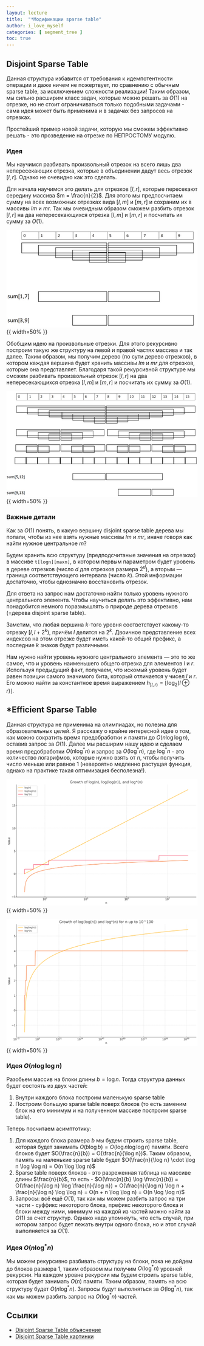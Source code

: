 ```yaml
---
layout: lecture
title:  "*Модификации sparse table"
author: i_love_myself
categories: [ segment_tree ]
toc: true
---
```


## Disjoint Sparse Table

Данная структура избавится от требования к идемпотентности операции и даже ничем не пожертвует, по сравнению с обычным sparse table, за исключением сложности реализации! Таким образом, мы сильно расширим класс задач, которые можно решать за $O(1)$ на отрезке, но не стоит ограничиваться только подобными задачами - сама идея может быть применима и в задачах без запросов на отрезках.

Простейший пример новой задачи, которую мы сможем эффективно решать - это прозведение на отрезке по НЕПРОСТОМУ модулю.

### Идея

Мы научимся разбивать произвольный отрезок на всего лишь два непересекающих отрезка, которые в объединении дадут весь отрезок $[l, r]$. Однако не очевидно как это сделать.

Для начала научимся это делать для отрезков $[l, r]$, которые пересекают середину массива $m = \frac{n}{2}$. Для этого мы предпосчитаем сумму на всех возможных отрезках вида $[l, m]$ и $[m, r]$ и сохраним их в массивы $lm$ и $mr$. Так мы очевидным образом сможем разбить отрезок $[l, r]$ на два непересекающихся отрезка $[l, m]$ и $[m, r]$ и посчитать их сумму за $O(1)$.

![disjoint sparse table: query throw the middle](img/disjoint-sparse-table-middle.jpeg){{ width=50% }}

Обобщим идею на произвольные отрезки. Для этого рекурсивно построим такую же структуру на левой и правой частях массива и так далее. Таким образом, мы получим дерево (по сути дерево отрезков), в котором каждая вершина будет хранить массивы $lm$ и $mr$ для отрезков, которые она представляет. Благодаря такой рекурсивной структуре мы сможем разбивать произвольный отрезок $[l, r]$ на два непересекающихся отрезка $[l, m]$ и $[m, r]$ и посчитать их сумму за $O(1)$.

![disjoint sparse table: any query](img/disjoint-sparse-table-any.jpeg){{ width=50% }}

### Важные детали

Как за $O(1)$ понять, в какую вершину disjoint sparse table дерева мы попали, чтобы из нее взять нужные массивы $lm$ и $mr$, иначе говоря как найти нужное центральное $m$?

Будем хранить всю структуру (предподсчитаные значения на отрезках) в массиве `t[logn][maxn]`, в котором первым параметром будет уровень в дереве отрезков (число $d$ для отрезков размера $2^d$), а вторым — граница соответствующего интервала (число $k$). Этой информации достаточно, чтобы однозначно восстановить отрезок.

Для ответа на запрос нам достаточно найти только уровень нужного центрального элемента. Чтобы научиться делать это эффективно, нам понадобится немного поразмышлять о природе дерева отрезков (=дерева disjoint sparse table).

Заметим, что любая вершина $k$-того уровня соответствует какому-то отрезку $[l, l+2^k)$, причём $l$ делится на $2^k$. Двоичное представление всех индексов на этом отрезке будет иметь какой-то общий префикс, а последние $k$ знаков будут различными.

Нам нужно найти уровень нужного центрального элемента — это то же самое, что и уровень наименьшего общего отрезка для элементов $l$ и $r$. Используя предыдущий факт, получаем, что искомый уровень будет равен позиции самого значимого бита, который отличается у чисел $l$ и $r$. Его можно найти за константное время выражением $h_{[l, r)} = \lfloor \log_2 (l \oplus r) \rfloor$.

## *Efficient Sparse Table

Данная структура не применима на олимпиадах, но полезна для образовательных целей. Я расскажу о крайне интересной идее о том, как можно сократить время предобработки и памяти до $O(n \log \log n)$, оставив запрос за $O(1)$. Далее мы расширим нашу идею и сделаем время предобработки $O(n \log^{ * } n)$ и запрос за $O(\log^{ * } n)$, где $\log^{ * } n$ - это количество логарифмов, которые нужно взять от $n$, чтобы получить число меньше или равное $1$ (невероятно медленно растущая функция, однако на практике такая оптимизация бесполезна!).

![log vs loglog vs logstar](img/log-loglog-logstar.png){{ width=50% }}

![loglog vs logstar](img/loglog-logstar.png){{ width=50% }}

### Идея $O(n \log \log n)$

Разобьем массив на блоки длины $b = \log n$. Тогда структура данных будет состоять из двух частей:

1. Внутри каждого блока построим маленькую sparse table
2. Построим большую sparse table поверх блоков (то есть заменим блок на его минимум и на полученном массиве построим sparse table).

Теперь посчитаем асимптотику:

1. Для каждого блока размера $b$ мы будем строить sparse table, которая будет занимать $O(b \log b) = O(\log n \log \log n)$ памяти. Всего блоков будет $O(\frac{n}{b}) = O(\frac{n}{\log n})$. Таким образом, память на маленькие sparse table будет $O(\frac{n}{\log n} \cdot \log n \log \log n) = O(n \log \log n)$
2. Sparse table поверх блоков - это разреженная таблица на массиве длины $\frac{n}{b}$, то есть - $O(\frac{n}{b} \log \frac{n}{b}) = O(\frac{n}{\log n} \log \frac{n}{\log n}) = O(\frac{n}{\log n} \log n + \frac{n}{\log n} \log \log n) = O(n + n \log \log n) = O(n \log \log n)$
3. Запросы: всё ещё $O(1)$, так как мы можем разбить запрос на три части - суффикс некоторого блока, префикс некоторого блока и блоки между ними, минимум на каждой из частей можно найти за $O(1)$ за счет структур. Однако надо упомняуть, что есть случай, при котором запрос будет лежать внутри одного блока, но и этот случай выполняется за $O(1)$.

### Идея $O(n \log^{ * } n)$

Мы можем рекурсивно разбивать структуру на блоки, пока не дойдем до блоков размера $1$, таким образом мы получим $O(\log^{ * } n)$ уровней рекурсии. На каждом уровне рекурсии мы будем строить sparse table, которая будет занимать $O(n)$ памяти. Таким образом, память на всю структуру будет $O(n \log^{ * } n)$. Запросы будут выполняться за $O(\log^{ * } n)$, так как мы можем разбить запрос на $O(\log^{ * } n)$ частей.

## Ссылки

* [Disjoint Sparse Table объяснение](https://algorithmica.org/ru/sparse-table)
* [Disjoint Sparse Table картинки](https://noshi91.hatenablog.com/entry/2018/05/08/183946)
